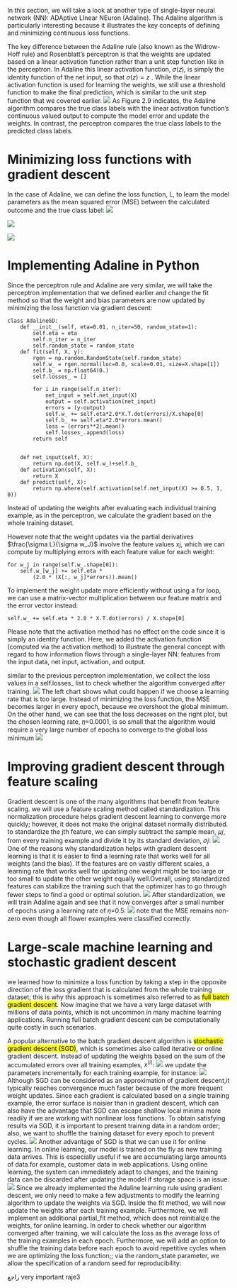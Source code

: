 In this section, we will take a look at another type of single-layer neural network (NN): ADAptive LInear NEuron (Adaline).
The Adaline algorithm is particularly interesting because it illustrates the key concepts of defining and minimizing continuous loss functions. 

The key difference between the Adaline rule (also known as the Widrow-Hoff rule) and Rosenblatt’s perceptron is that the weights are updated based on a linear activation function rather than a unit step function like in the perceptron. In Adaline this linear activation function, 𝜎(𝑧), is simply the identity function of the net input, so that $\sigma(z)=z$ .
While the linear activation function is used for learning the weights, we still use a threshold function to make the final prediction, which is similar to the unit step function that we covered earlier.
![](https://i.imgur.com/PcCyjtn.png)
As Figure 2.9 indicates, the Adaline algorithm compares the true class labels with the linear activation function’s continuous valued output to compute the model error and update the weights. In contrast, the perceptron compares the true class labels to the predicted class labels.

# Minimizing loss functions with gradient descent
In the case of Adaline, we can define the loss function, L, to learn the model
parameters as the mean squared error (MSE) between the calculated outcome and the true class label:
![](https://i.imgur.com/nTwuV3j.png)


![](https://i.imgur.com/7L6GMFe.png)

![](https://i.imgur.com/vBskRwk.png)



# Implementing Adaline in Python
Since the perceptron rule and Adaline are very similar, we will take the perceptron implementation that we defined earlier and change the fit method so that the weight and bias parameters are now updated by minimizing the loss function via gradient descent:
```
class AdalineGD:
    def __init__(self, eta=0.01, n_iter=50, random_state=1):
        self.eta = eta
        self.n_iter = n_iter
        self.random_state = random_state
    def fit(self, X, y):
        rgen = np.random.RandomState(self.random_state)
        self.w_ = rgen.normal(loc=0.0, scale=0.01, size=X.shape[1])
        self.b_ = np.float64(0.)
        self.losses_ = []

        for i in range(self.n_iter):
            net_input = self.net_input(X)
            output = self.activation(net_input)
            errors = (y-output)
            self.w_ += self.eta*2.0*X.T.dot(errors)/X.shape[0]
            self.b_ += self.eta*2.0*errors.mean()
            loss = (errors**2).mean()
            self.losses_.append(loss)
        return self

        
    def net_input(self, X):
        return np.dot(X, self.w_)+self.b_
    def activation(self, X):
        return X
    def predict(self, X):
        return np.where(self.activation(self.net_input(X) >= 0.5, 1, 0))
```
Instead of updating the weights after evaluating each individual training example, as in the perceptron, we calculate the gradient based on the whole training dataset.

However note that the weight updates via the partial derivatives $\frac{\sigma L}{\sigma w_J}$ 
involve the feature values xj, which we can compute by multiplying errors with each feature value for each weight:
```
for w_j in range(self.w_.shape[0]):
	self.w_[w_j] += self.eta *
		(2.0 * (X[:, w_j]*errors)).mean()
```
To implement the weight update more efficiently without using a for loop, we can use a matrix-vector multiplication between our feature matrix and the error vector instead:
```
self.w_ += self.eta * 2.0 * X.T.dot(errors) / X.shape[0]
```
Please note that the activation method has no effect on the code since it is simply an identity function. Here, we added the activation function (computed via the activation method) to illustrate the general concept with regard to how information flows through a single-layer NN: features from the input data, net input, activation, and output.


similar to the previous perceptron implementation, we collect the loss values in a self.losses_ list to check whether the algorithm converged after training.
![](https://i.imgur.com/LpRFBOb.png)
The left chart shows what could happen if we choose a learning rate that is too large. Instead of minimizing the loss function, the MSE becomes larger in every epoch, because we overshoot the global minimum. On the other hand, we can see that the loss decreases on the right plot, but the chosen learning rate,
𝜂=0.0001, is so small that the algorithm would require a very large number of epochs to converge to the global  loss minimum
![](https://i.imgur.com/UsVdyiJ.png)

# Improving gradient descent through feature scaling
Gradient descent is one of the many algorithms that benefit from feature scaling.
we will use a feature scaling method called standardization. This normalization procedure helps gradient descent learning to converge more quickly; however, it does not make the original dataset normally distributed.
to standardize the jth feature, we can simply subtract the sample mean, 𝜇𝑗, from every training example and divide it by its standard deviation, 𝜎𝑗:
![](https://i.imgur.com/rn9vXGu.png)
One of the reasons why standardization helps with gradient descent learning is that it is easier to find a learning rate that works well for all weights (and the bias).
If the features are on vastly different scales, a learning rate that works well for updating one weight might be too large or too small to update the other weight equally well.Overall, using standardized features can stabilize the training such that the optimizer has to go through fewer steps to find a good or optimal solution.
![](https://i.imgur.com/SPtraBc.png)
After standardization, we will train Adaline again and see that it now converges after a small number of epochs using a learning rate of 𝜂=0.5:
![](https://i.imgur.com/2NPeRlC.png)
note that the MSE remains non-zero even though all flower examples were classified correctly.

# Large-scale machine learning and stochastic gradient descent
we learned how to minimize a loss function by taking a step in the opposite
direction of the loss gradient that is calculated from the whole training dataset; this is why this approach is sometimes also referred to as <mark>full batch gradient descent</mark>.
Now imagine that we have a very large dataset with millions of data points, which is not uncommon in many machine learning applications. Running full batch gradient descent can be computationally quite costly in such scenarios.

A popular alternative to the batch gradient descent algorithm is <mark>stochastic gradient descent (SGD)</mark>, which is sometimes also called iterative or online gradient descent. Instead of updating the weights based on the sum of the accumulated errors over all training examples, $x^{(i)}$:
![](https://i.imgur.com/aEUHEfO.png)
we update the parameters incrementally for each training example, for instance:
![](https://i.imgur.com/mHdSUZA.png)
Although SGD can be considered as an approximation of gradient descent,it typically reaches convergence much faster because of the more frequent weight updates. Since each gradient is calculated based on a single training example, the error surface is noisier than in gradient descent, which can also have the advantage that SGD can escape shallow local minima more readily if we are working with nonlinear loss functions.
To obtain satisfying results via SGD, it is important to present training
data in a random order; also, we want to shuffle the training dataset for every epoch to prevent cycles.
![](https://i.imgur.com/DIDPLfD.png)
Another advantage of SGD is that we can use it for online learning. In online learning, our model is trained on the fly as new training data arrives. This is especially useful if we are accumulating large amounts of data.for example, customer data in web applications. Using online learning, the system
can immediately adapt to changes, and the training data can be discarded after updating the model if storage space is an issue.
![](https://i.imgur.com/aaSOyrR.png)
Since we already implemented the Adaline learning rule using gradient descent, we only need to make a few adjustments to modify the learning algorithm to update the weights via SGD.
Inside the fit method, we will now update the weights after each training example.
Furthermore, we will implement an additional partial_fit method, which does not reinitialize the weights, for online learning.
In order to check whether our algorithm converged after training, we will calculate the loss as the average loss of the training examples in each epoch. Furthermore, we will add an option to shuffle the training data before each epoch to avoid repetitive cycles when we are optimizing the loss function;;
via the random_state parameter, we allow the specification of a random seed for reproducibility:

راجع
very important raje3